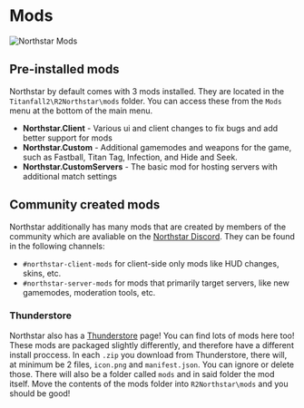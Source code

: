 # Mods

![Northstar Mods](https://user-images.githubusercontent.com/7439692/146625579-20586c9e-2e23-4c5d-ba56-27b6eb1ffff4.jpg)

## Pre-installed mods

Northstar by default comes with 3 mods installed. They are located in the `Titanfall2\R2Northstar\mods` folder. You can access these from the `Mods` menu at the bottom of the main menu.

- **Northstar.Client** - Various ui and client changes to fix bugs and add better support for mods
- **Northstar.Custom** - Additional gamemodes and weapons for the game, such as Fastball, Titan Tag, Infection, and Hide and Seek.
- **Northstar.CustomServers** - The basic mod for hosting servers with additional match settings

## Community created mods

Northstar additionally has many mods that are created by members of the community which are avaliable on the [Northstar Discord](https://northstar.tf/discord).
They can be found in the following channels:

- `#northstar-client-mods` for client-side only mods like HUD changes, skins, etc.
- `#northstar-server-mods` for mods that primarily target servers, like new gamemodes, moderation tools, etc.

### Thunderstore

Northstar also has a [Thunderstore](https://northstar.thunderstore.io/) page! You can find lots of mods here too! These mods are packaged slightly differently, and therefore have a different install proccess.
In each `.zip` you download from Thunderstore, there will, at minimum be 2 files, `icon.png` and `manifest.json`. You can ignore or delete those. There will also be a folder called `mods` and in said folder the mod itself. Move the contents of the mods folder into `R2Northstar\mods` and you should be good!
